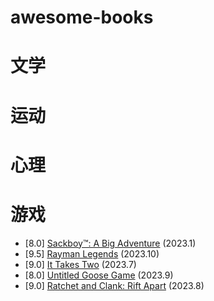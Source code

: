 # awesome-books

# 文学

# 运动

# 心理


# 游戏
* [8.0] [Sackboy™: A Big Adventure](https://www.ign.com/games/sackboy-a-big-adventure) (2023.1)
* [9.5] [Rayman Legends](https://www.ign.com/games/rayman-legends) (2023.10)
* [9.0] [It Takes Two](https://www.ign.com/games/it-takes-two) (2023.7)
* [8.0] [Untitled Goose Game](https://www.ign.com/games/untitled-goose-game) (2023.9)
* [9.0] [Ratchet and Clank: Rift Apart](https://www.ign.com/games/ratchet-and-clank-rift-apart) (2023.8)
